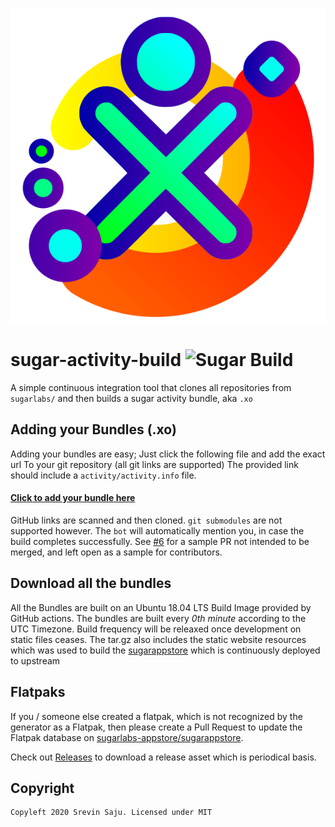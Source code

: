![Sugar App Store logo](https://raw.githubusercontent.com/sugarlabs-appstore/appstore-assets/22a34f9d134a526f1cb8ce49059d8a140ae885f9/sugarappstore.svg)

# sugar-activity-build ![Sugar Build](https://github.com/srevinsaju/sugar-activity-build/workflows/Sugar%20Build/badge.svg)
A simple continuous integration tool that clones all repositories from `sugarlabs/` and then builds a sugar activity bundle, aka `.xo`

## Adding your Bundles (.xo)
Adding your bundles are easy; Just click the following file and add the exact url 
To your git repository (all git links are supported)
The provided link should include a `activity/activity.info` file.

#### [Click to add your bundle here](https://github.com/srevinsaju/sugar-activity-build/new/master/bundles)

GitHub links are scanned and then cloned. `git submodules` are not supported however.
The `bot` will automatically mention you, in case the build completes successfully.
See [#6](https://github.com/srevinsaju/sugar-activity-build/pull/6) for a sample PR not intended to be merged, and left open as a sample for contributors.

## Download all the bundles
All the Bundles are built on an Ubuntu 18.04 LTS Build Image provided by GitHub actions. 
The bundles are built every _0th minute_ according to the UTC Timezone. Build frequency 
will be releaxed once development on static files ceases. The tar.gz also includes the 
static website resources which was used to build the 
[sugarappstore](https://sugarstore.netlify.app) which is continuously deployed to upstream

## Flatpaks
If you / someone else created a flatpak, which is not recognized by the generator as a Flatpak, then please 
create a Pull Request to update the Flatpak database on [sugarlabs-appstore/sugarappstore](https://github.com/sugarlabs-appstore/sugarappstore/blob/oop-ss/saasbuild/data/flatpak.json).

Check out [Releases](https://github.com/srevinsaju/sugar-activity-build/releases/tag/latest) to download a release asset which is periodical basis.

## Copyright
```
Copyleft 2020 Srevin Saju. Licensed under MIT 
```
